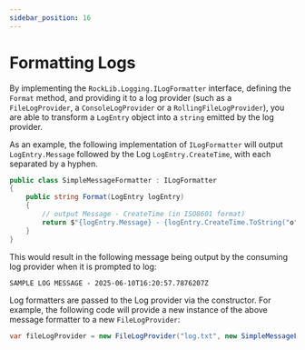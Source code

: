 ```yaml
---
sidebar_position: 16
---
```


# Formatting Logs

By implementing the `RockLib.Logging.ILogFormatter` interface, defining the `Format` method, and providing it to a log provider (such as a `FileLogProvider`, a `ConsoleLogProvider` or a `RollingFileLogProvider`), you are able to transform a `LogEntry` object into a `string` emitted by the log provider.

As an example, the following implementation of `ILogFormatter` will output `LogEntry.Message` followed by the Log `LogEntry.CreateTime`, with each separated by a hyphen.

```csharp
public class SimpleMessageFormatter : ILogFormatter
{
	public string Format(LogEntry logEntry)
	{
		// output Message - CreateTime (in ISO8601 format)
		return $"{logEntry.Message} - {logEntry.CreateTime.ToString("o")}";
	}
}
```

This would result in the following message being output by the consuming log provider when it is prompted to log:
```
SAMPLE LOG MESSAGE - 2025-06-10T16:20:57.7876207Z
```

Log formatters are passed to the Log provider via the constructor. For example, the following code will provide a new instance of the above message formatter to a new `FileLogProvider`:

```csharp
var fileLogProvider = new FileLogProvider("log.txt", new SimpleMessageFormatter());
```
